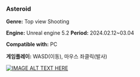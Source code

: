 ### Asteroid

**Genre:** Top view Shooting

**Engine:** Unreal engine 5.2
**Period:** 2024.02.12~03.04

**Compatible with:** PC

**게임플레이:** WASD(이동), 마우스 좌클릭(발사)

[![IMAGE ALT TEXT HERE](https://img.youtube.com/vi/SIJBopN_VVY/0.jpg)](https://www.youtube.com/watch?v=SIJBopN_VVY)

